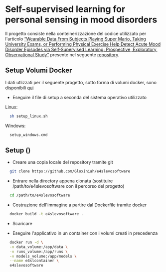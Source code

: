 # Self-supervised learning for personal sensing in mood disorders

Il progetto consiste nella conteinerizzazione del codice utilizzato per l'articolo [“Wearable Data From Subjects Playing Super Mario, Taking University Exams, or Performing Physical Exercise Help Detect Acute Mood Disorder Episodes via Self‑Supervised Learning: Prospective, Exploratory, Observational Study”](https://mhealth.jmir.org/2024/1/e55094) presente nel seguente [repository](https://github.com/april-tools/e4selflearning).



## Setup Volumi Docker

I dati utlizzati per il seguente progetto, sotto forma di volumi docker, sono disponibili [qui](https://unibari-my.sharepoint.com/:u:/g/personal/n_dalessandro9_studenti_uniba_it/EXizrflbzhxBlpMoFTb6usYBGryGbdnTTrdph0M1Tz_SOw?e=LB1AV4)

- Eseguire il file di setup a seconda del sistema operativo utilizzato

Linux:

```bash
  sh setup_linux.sh
  ```

Windows:

```bash
  setup_windows.cmd
  ```


## Setup ()

- Creare una copia locale del repository tramite git

```bash
  git clone https://github.com/Gloxiniah/e4slevosoftware
  ```

- Entrare nella directory appena clonata (sostituire /path/to/e4slevosoftware con il percorso del progetto)

```bash
  cd /path/to/e4slevosoftware
  ```

- Costruzione dell'immagine a partire dal Dockerfile tramite docker

```bash
  docker build -t e4slevosoftware .
  ```

- Scaricare 

- Eseguire l'applicativo in un container con i volumi creati in precedenza

```bash
  docker run -d \
  -v data_volume:/app/data \
  -v runs_volume:/app/runs \
  -v models_volume:/app/models \
  --name e4slcontainer \
  e4slevosoftware
  ```







